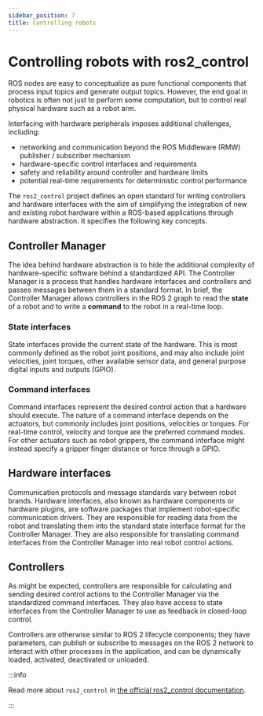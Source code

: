 ```yaml
---
sidebar_position: 7
title: Controlling robots
---
```


# Controlling robots with ros2_control

ROS nodes are easy to conceptualize as pure functional components that process input topics and generate output
topics. However, the end goal in robotics is often not just to perform some computation, but to control real physical
hardware such as a robot arm.

Interfacing with hardware peripherals imposes additional challenges, including:

- networking and communication beyond the ROS Middleware (RMW) publisher / subscriber mechanism
- hardware-specific control interfaces and requirements
- safety and reliability around controller and hardware limits
- potential real-time requirements for deterministic control performance

The `ros2_control` project defines an open standard for writing controllers and hardware interfaces with the aim of
simplifying the integration of new and existing robot hardware within a ROS-based applications through hardware
abstraction. It specifies the following key concepts.

## Controller Manager

The idea behind hardware abstraction is to hide the additional complexity of hardware-specific software behind a
standardized API. The Controller Manager is a process that handles hardware interfaces and controllers and passes
messages between them in a standard format. In brief, the Controller Manager allows controllers in the ROS 2 graph to
read the **state** of a robot and to write a **command** to the robot in a real-time loop.

### State interfaces

State interfaces provide the current state of the hardware. This is most commonly defined as the robot joint positions,
and may also include joint velocities, joint torques, other available sensor data, and general purpose digital inputs
and outputs (GPIO).

### Command interfaces

Command interfaces represent the desired control action that a hardware should execute. The nature of a command
interface depends on the actuators, but commonly includes joint positions, velocities or torques. For real-time control,
velocity and torque are the preferred command modes. For other actuators such as robot grippers, the command interface
might instead specify a gripper finger distance or force through a GPIO.

## Hardware interfaces

Communication protocols and message standards vary between robot brands. Hardware interfaces, also known as hardware
components or hardware plugins, are software packages that implement robot-specific communication drivers. They are
responsible for reading data from the robot and translating them into the standard state interface format for the
Controller Manager. They are also responsible for translating command interfaces from the Controller Manager into real
robot control actions.

## Controllers

As might be expected, controllers are responsible for calculating and sending desired control actions to the Controller
Manager via the standardized command interfaces. They also have access to state interfaces from the Controller Manager
to use as feedback in closed-loop control.

Controllers are otherwise similar to ROS 2 lifecycle components; they have parameters, can publish or subscribe to
messages on the ROS 2 network to interact with other processes in the application, and can be dynamically loaded,
activated, deactivated or unloaded.

:::info

Read more about `ros2_control`
in [the official ros2_control documentation](https://control.ros.org/master/index.html).

:::